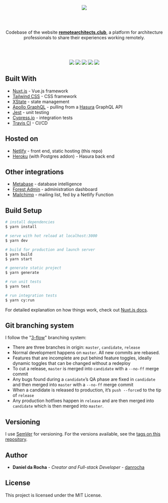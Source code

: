 <p align="center"><a href="https://remotearchitects.club/"><img src="https://remotearchitects.club/_nuxt/d2004f6d12c9c8aa37d0247cd452318c.svg"/></a></p>
<br/><br/>
<p align="center">Codebase of the website <a href="https://remotearchitects.club/"><strong>remotearchitects.club</strong></a>, a platform for architecture professionals to share their experiences working remotely.</p>
<br/><br/>
<p align="center">
  <img src="https://img.shields.io/website?url=https%3A%2F%2Fremotearchitects.club"/> 
  <img src="https://img.shields.io/netlify/f68af0c0-ac42-4fd6-baa9-35cf187b02e8"/> 
  <img src="https://img.shields.io/github/last-commit/danrocha/remote-architects-club"/> 
  <img src="https://img.shields.io/github/languages/count/danrocha/remote-architects-club"/> 
  <img src="https://img.shields.io/github/languages/top/danrocha/remote-architects-club"/> 
</p>

## Built With

* [Nuxt.js](https://nuxtjs.org) - Vue.js framework
* [Tailwind CSS](https://tailwindcss.com/) - CSS framework
* [XState](https://xstate.js.org/) - state management
* [Apollo GraphQL](https://www.apollographql.com/) - pulling from a [Hasura](https://hasura.io/) GraphQL API
* [Jest](https://jestjs.io/) - unit testing
* [Cypress.io](https://www.cypress.io/) - integration tests
* [Travis CI](https://travis-ci.org/) - CI/CD

## Hosted on

* [Netlify](https://www.netlify.com/) - front end, static hosting (this repo)
* [Heroku](https://www.heroku.com/) (with Postgres addon) - Hasura back end

## Other integrations

* [Metabase](https://metabase.com) - database intelligence
* [Forest Admin](https://www.forestadmin.com/) - administration dashboard
* [Mailchimp](https://mailchimp.com) - mailing list, fed by a Netlify Function

## Build Setup

``` bash
# install dependencies
$ yarn install

# serve with hot reload at localhost:3000
$ yarn dev

# build for production and launch server
$ yarn build
$ yarn start

# generate static project
$ yarn generate

# run unit tests
$ yarn test

# run integration tests
$ yarn cy:run
```

For detailed explanation on how things work, check out [Nuxt.js docs](https://nuxtjs.org).

## Git branching system

I follow the "[3-flow](https://www.nomachetejuggling.com/2017/04/09/a-different-branching-strategy/)" branching system:

* There are three branches in origin: `master`, `candidate`, `release`
* Normal development happens on `master`. All new commits are rebased.
* Features that are incomplete are put behind feature toggles, ideally dynamic toggles that can be changed without a redeploy
* To cut a release, `master` is merged into `candidate` with a `--no-ff` merge commit
* Any bugs found during a `candidate`’s QA phase are fixed in `candidate` and then merged into `master` with a `--no-ff` merge commit
* When a candidate is released to production, it’s `push --force`d to the tip of `release`
* Any production hotfixes happen in `release` and are then merged into `candidate` which is then merged into `master`.

## Versioning

I use [SemVer](http://semver.org/) for versioning. For the versions available, see the [tags on this repository](https://github.com/your/project/tags). 

## Author

* **Daniel da Rocha** - *Creator and Full-stack Developer* - [danrocha](https://github.com/danrocha)

## License

This project is licensed under the MIT License.




